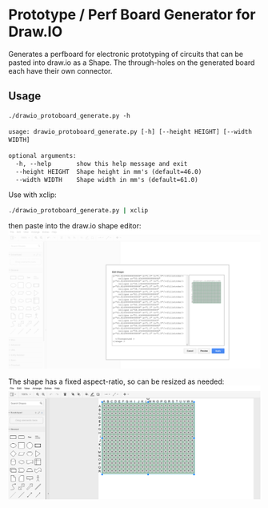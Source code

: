 # Prototype / Perf Board Generator for Draw.IO

Generates a perfboard for electronic prototyping of circuits that can be
pasted into draw.io as a Shape.  The through-holes on the generated board
each have their own connector.

## Usage
```
./drawio_protoboard_generate.py -h

usage: drawio_protoboard_generate.py [-h] [--height HEIGHT] [--width WIDTH]

optional arguments:
  -h, --help       show this help message and exit
  --height HEIGHT  Shape height in mm's (default=46.0)
  --width WIDTH    Shape width in mm's (default=61.0)
```

Use with xclip:
```bash
./drawio_protoboard_generate.py | xclip
```
then paste into the draw.io shape editor:
![fig1](./fig_1.png)

The shape has a fixed aspect-ratio, so can be resized as needed:
![fig2](./fig_2.png)
